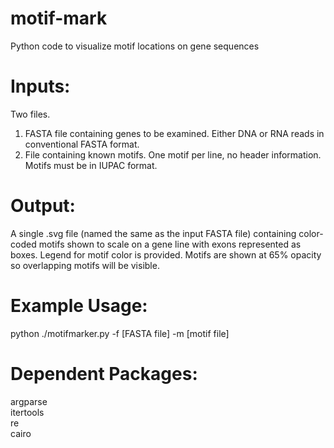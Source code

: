 # motif-mark
Python code to visualize motif locations on gene sequences


# Inputs:
Two files.
1) FASTA file containing genes to be examined. Either DNA or RNA reads in conventional FASTA format. 
2) File containing known motifs. One motif per line, no header information. Motifs must be in IUPAC format.

# Output:
A single .svg file (named the same as the input FASTA file) containing color-coded motifs shown to scale on a gene line with exons represented as boxes. Legend for motif color is provided. Motifs are shown at 65% opacity so overlapping motifs will be visible.

# Example Usage:
python ./motifmarker.py -f [FASTA file] -m [motif file]

# Dependent Packages:
argparse \
itertools \
re \
cairo 
